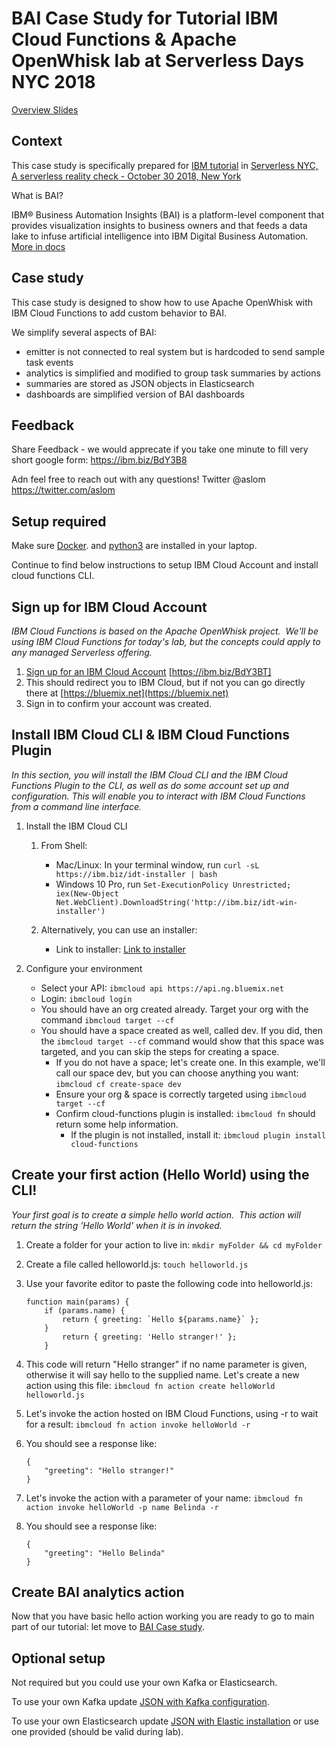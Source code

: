 #  BAI Case Study for Tutorial IBM Cloud Functions & Apache OpenWhisk lab at Serverless Days NYC 2018

<a href="https://docs.google.com/presentation/d/1zer_AC0ZgP2cJekqyLdnYKd60cQq5mVMW6oTXP_8meU/edit?usp=sharing">Overview Slides</a>

## Context

This case study is specifically prepared for 
<a href="https://www.serverlessnyc.com/ibm">IBM tutorial</a> in
<a href="https://www.serverlessnyc.com/">Serverless NYC, A serverless reality check - October 30 2018, New York</a>

What is BAI?

IBM® Business Automation Insights (BAI) is a platform-level component that provides visualization insights to business owners and that feeds a data lake to infuse artificial intelligence into IBM Digital Business Automation.
[More in docs](https://www.ibm.com/support/knowledgecenter/SSYHZ8_18.0.0/com.ibm.dba.bai/topics/con_bai_overview.html)

## Case study

This case study is designed to show how to use Apache OpenWhisk with IBM Cloud Functions to add custom behavior to BAI.

We simplify several aspects of BAI:
* emitter is not connected to real system but is hardcoded to send sample task events
* analytics is simplified and modified to group task summaries by actions 
* summaries are stored as JSON objects in Elasticsearch
* dashboards are simplified version of BAI dashboards

## Feedback

Share Feedback  - we would apprecate if you take one minute to fill very short google form: https://ibm.biz/BdY3B8

Adn feel free to reach out with any questions!
Twitter @aslom https://twitter.com/aslom

## Setup required

Make sure <a href="https://docs.docker.com/install/#supported-platforms">Docker</a>.
 and <a href="https://realpython.com/installing-python/">python3</a> are installed in your laptop. 

Continue to find below instructions to setup IBM Cloud Account and install cloud functions CLI.

## Sign up for IBM Cloud Account
*IBM Cloud Functions is based on the Apache OpenWhisk project.  We'll be using IBM Cloud Functions for today's lab, but the concepts could apply to any managed Serverless offering.*

1. [Sign up for an IBM Cloud Account](https://ibm.biz/BdY3BT) [https://ibm.biz/BdY3BT]
2. This should redirect you to IBM Cloud, but if not you can go directly there at [https://bluemix.net](https://bluemix.net)
3. Sign in to confirm your account was created.

## Install IBM Cloud CLI & IBM Cloud Functions Plugin
*In this section, you will install the IBM Cloud CLI and the IBM Cloud Functions Plugin to the CLI, as well as do some account set up and configuration. This will enable you to interact with IBM Cloud Functions from a command line interface.*

1. Install the IBM Cloud CLI 
    1. From Shell:
	    * Mac/Linux: In your terminal window, run `curl -sL https://ibm.biz/idt-installer | bash`
	    * Windows 10 Pro, run `Set-ExecutionPolicy Unrestricted; iex(New-Object Net.WebClient).DownloadString('http://ibm.biz/idt-win-installer')`

    2. Alternatively, you can use an installer:
        * Link to installer: [Link to installer](https://console.bluemix.net/docs/cli/reference/ibmcloud/download_cli.html#install_use)

2. Configure your environment
    * Select your API: `ibmcloud api https://api.ng.bluemix.net`
    * Login: `ibmcloud login`
    * You should have an org created already. Target your org with the command `ibmcloud target --cf`
    * You should have a space created as well, called dev.  If you did, then the `ibmcloud target --cf` command would show that this space was targeted, and you can skip the steps for creating a space.
      * If you do not have a space; let's create one. In this example, we'll call our space dev, but you can choose anything you want: `ibmcloud cf create-space dev`
      * Ensure your org & space is correctly targeted using `ibmcloud target --cf`
      * Confirm cloud-functions plugin is installed: `ibmcloud fn` should return some help information.
          * If the plugin is not installed, install it: `ibmcloud plugin install cloud-functions`

## Create your first action (Hello World) using the CLI!
*Your first goal is to create a simple hello world action.  This action will return the string 'Hello World' when it is in invoked.*

1. Create a folder for your action to live in: `mkdir myFolder && cd myFolder`
2. Create a file called helloworld.js: `touch helloworld.js`
3. Use your favorite editor to paste the following code into helloworld.js:

	```
	function main(params) {  
		if (params.name) {    
			return { greeting: `Hello ${params.name}` };  
		}  
			return { greeting: 'Hello stranger!' };
		}
	```
4. This code will return "Hello stranger" if no name parameter is given, otherwise it will say hello to the supplied name. Let's create a new action using this file: `ibmcloud fn action create helloWorld helloworld.js`
5. Let's invoke the action hosted on IBM Cloud Functions, using -r to wait for a result: `ibmcloud fn action invoke helloWorld -r`
6. You should see a response like:

	```
	{
	    "greeting": "Hello stranger!"
	}
	```
7. Let's invoke the action with a parameter of your name: `ibmcloud fn action invoke helloWorld -p name Belinda -r`
8. You should see a response like:

	```
	{
	    "greeting": "Hello Belinda"
	}
	```

## Create BAI analytics action

Now that you have basic hello action working you are ready to go to main part of our tutorial: let move to [BAI Case study](analytics/README.md).


## Optional setup

Not required but you could use your own Kafka or Elasticsearch.

To use your own Kafka update <a href="kafka.json">JSON with Kafka configuration</a>.

To use your own Elasticsearch update  <a href="elastic.json">JSON with Elastic installation</a> or use one provided (should be valid during lab).
